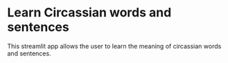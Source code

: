 # Learn Circassian words and sentences
This streamlit app allows the user to learn the meaning of circassian words and sentences.
